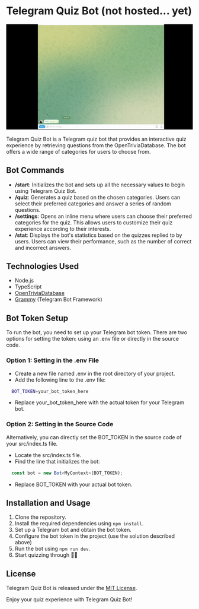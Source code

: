 # Telegram Quiz Bot (not hosted... yet)
!["Show case gif"](./assets/showcase.gif)

Telegram Quiz Bot is a Telegram quiz bot that provides an interactive quiz experience by retrieving questions from the OpenTriviaDatabase. The bot offers a wide range of categories for users to choose from.

## Bot Commands

- **/start**: Initializes the bot and sets up all the necessary values to begin using Telegram Quiz Bot.
- **/quiz**: Generates a quiz based on the chosen categories. Users can select their preferred categories and answer a series of random questions.
- **/settings**: Opens an inline menu where users can choose their preferred categories for the quiz. This allows users to customize their quiz experience according to their interests.
- **/stat**: Displays the bot's statistics based on the quizzes replied to by users. Users can view their performance, such as the number of correct and incorrect answers.

## Technologies Used

- Node.js
- TypeScript
- [OpenTriviaDatabase](https://opentdb.com/)
- [Grammy](https://github.com/grammyjs/grammY) (Telegram Bot Framework)

## Bot Token Setup
To run the bot, you need to set up your Telegram bot token. There are two options for setting the token: using an .env file or directly in the source code.

### Option 1: Setting in the .env File
- Create a new file named .env in the root directory of your project.
- Add the following line to the .env file:
```bash
  BOT_TOKEN=your_bot_token_here
```
- Replace your_bot_token_here with the actual token for your Telegram bot.

### Option 2: Setting in the Source Code
Alternatively, you can directly set the BOT_TOKEN in the source code of your src/index.ts file.

- Locate the src/index.ts file.
- Find the line that initializes the bot:
```ts
  const bot = new Bot<MyContext>(BOT_TOKEN);
```
- Replace BOT_TOKEN with your actual bot token.

## Installation and Usage

1. Clone the repository.
2. Install the required dependencies using `npm install`.
3. Set up a Telegram bot and obtain the bot token.
4. Configure the bot token in the project (use the solution described above)
5. Run the bot using `npm run dev`.
6. Start quizzing through 🏄‍♂️

## License

Telegram Quiz Bot is released under the [MIT License](https://github.com/yourusername/quiz_bro_bot/blob/main/LICENSE).

Enjoy your quiz experience with Telegram Quiz Bot!

